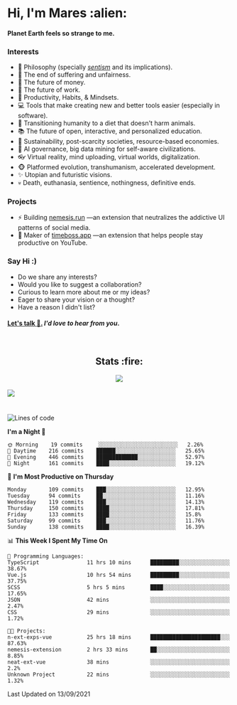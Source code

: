 <h1>Hi, I'm Mares :alien:</h1>

#### Planet Earth feels so strange to me.

### **Interests**

- 🌊 Philosophy (specially [_sentism_][sentismmedium] and its implications).
- 🎯 The end of suffering and unfairness.
- 💸 The future of money.
- 💼 The future of work.
- 🧠 Productivity, Habits, & Mindsets.
- 💻 Tools that make creating new and better tools easier (especially in software).
- 🥗 Transitioning humanity to a diet that doesn't harm animals.
- 📚 The future of open, interactive, and personalized education.
- 🌱 Sustainability, post-scarcity societies, resource-based economies.
- 🤖 AI governance, big data mining for self-aware civilizations.
- 👓 Virtual reality, mind uploading, virtual worlds, digitalization.
- 🐵 Platformed evolution, transhumanism, accelerated development.
- ✨ Utopian and futuristic visions.
- 💀 Death, euthanasia, sentience, nothingness, definitive ends.


### **Projects**

- ⚡ Building [nemesis.run](https://nemesis.run) —an extension that neutralizes the addictive UI patterns of social media.
- 💎 Maker of [timeboss.app](https://timeboss.app) —an extension that helps people stay productive on YouTube.


### **Say Hi :)**

- Do we share any interests?
- Would you like to suggest a collaboration?
- Curious to learn more about me or my ideas?
- Eager to share your vision or a thought?
- Have a reason I didn't list?

#### [Let's talk :wave:.](mailto:mareszhar@gmail.com) _I'd love to hear from you_.

[sentismmedium]: https://medium.com/@mareszhar/born-a-prisoner-a-reflection-about-life-its-struggles-and-a-plan-to-escape-d8566ce9b026

<br>

<h2 align="center">Stats :fire:</h2>

<div align="center">
  <img src="https://github-readme-streak-stats.herokuapp.com?user=mareszhar&theme=black-ice&hide_border=true&stroke=FFFFFF15&ring=DF8FFE&fire=DF8FFE&currStreakLabel=DF8FFE&background=1A232A&currStreakNum=86FFAB&dates=B1AAB3FF">
</div>

<!-- Add or remove this: &dates=B1AAB3FF at the end of the streak stats URL if they get bugged and aren't updating -->

<br>

<img src="https://activity-graph.herokuapp.com/graph?username=mareszhar&theme=nord&bg_color=00000000&color=979797&line=DF8FFE&point=00000000&area=true&hide_border=true">

<br>

<h1></h1>

<!--START_SECTION:waka-->
![Lines of code](https://img.shields.io/badge/From%20Hello%20World%20I%27ve%20Written-118942%20lines%20of%20code-blue)

**I'm a Night 🦉** 

```text
🌞 Morning    19 commits     ░░░░░░░░░░░░░░░░░░░░░░░░░   2.26% 
🌆 Daytime    216 commits    ██████░░░░░░░░░░░░░░░░░░░   25.65% 
🌃 Evening    446 commits    █████████████░░░░░░░░░░░░   52.97% 
🌙 Night      161 commits    ████░░░░░░░░░░░░░░░░░░░░░   19.12%

```
📅 **I'm Most Productive on Thursday** 

```text
Monday       109 commits    ███░░░░░░░░░░░░░░░░░░░░░░   12.95% 
Tuesday      94 commits     ██░░░░░░░░░░░░░░░░░░░░░░░   11.16% 
Wednesday    119 commits    ███░░░░░░░░░░░░░░░░░░░░░░   14.13% 
Thursday     150 commits    ████░░░░░░░░░░░░░░░░░░░░░   17.81% 
Friday       133 commits    ████░░░░░░░░░░░░░░░░░░░░░   15.8% 
Saturday     99 commits     ███░░░░░░░░░░░░░░░░░░░░░░   11.76% 
Sunday       138 commits    ████░░░░░░░░░░░░░░░░░░░░░   16.39%

```


📊 **This Week I Spent My Time On** 

```text
💬 Programming Languages: 
TypeScript               11 hrs 10 mins      █████████░░░░░░░░░░░░░░░░   38.67% 
Vue.js                   10 hrs 54 mins      █████████░░░░░░░░░░░░░░░░   37.75% 
SCSS                     5 hrs 5 mins        ████░░░░░░░░░░░░░░░░░░░░░   17.65% 
JSON                     42 mins             ░░░░░░░░░░░░░░░░░░░░░░░░░   2.47% 
CSS                      29 mins             ░░░░░░░░░░░░░░░░░░░░░░░░░   1.72%

🐱‍💻 Projects: 
n-ext-exps-vue           25 hrs 18 mins      ██████████████████████░░░   87.63% 
nemesis-extension        2 hrs 33 mins       ██░░░░░░░░░░░░░░░░░░░░░░░   8.85% 
neat-ext-vue             38 mins             ░░░░░░░░░░░░░░░░░░░░░░░░░   2.2% 
Unknown Project          22 mins             ░░░░░░░░░░░░░░░░░░░░░░░░░   1.32%

```


 Last Updated on 13/09/2021
<!--END_SECTION:waka-->


